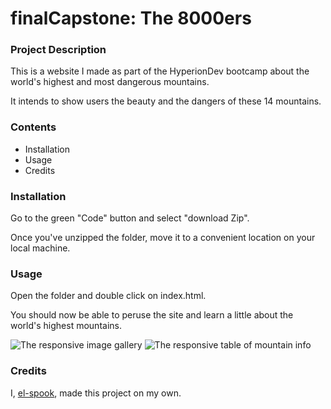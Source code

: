 # finalCapstone: The 8000ers

### Project Description

This is a website I made as part of the HyperionDev bootcamp about the world's highest and most dangerous mountains. 

It intends to show users the beauty and the dangers of these 14 mountains.

### Contents
* Installation
* Usage
* Credits

### Installation

Go to the green "Code" button and select "download Zip".

Once you've unzipped the folder, move it to a convenient location on your local machine.

### Usage

Open the folder and double click on index.html. 

You should now be able to peruse the site and learn a little about the world's highest mountains.

![The responsive image gallery](https://www.dropbox.com/s/x41qo1nm3zohp6z/Gallery.png?raw=1)
![The responsive table of mountain info](https://500px.com/photo/1059510839/mountains_table-by-jess-ghost)

### Credits

I, [el-spook](https://github.com/el-spook), made this project on my own.
